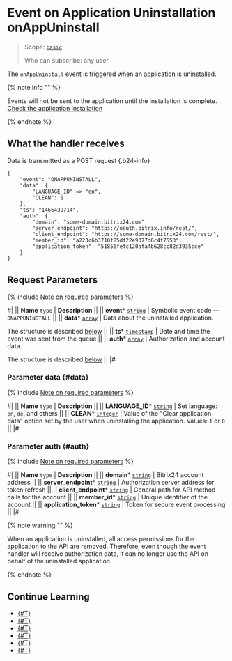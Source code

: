 # Event on Application Uninstallation onAppUninstall

> Scope: [`basic`](../../scopes/permissions.md)
>
> Who can subscribe: any user

The `onAppUninstall` event is triggered when an application is uninstalled.

{% note info "" %}

Events will not be sent to the application until the installation is complete. [Check the application installation](../../../settings/app-installation/installation-finish.md)

{% endnote %}

## What the handler receives

Data is transmitted as a POST request {.b24-info}

```
{
    "event": "ONAPPUNINSTALL",
    "data": {
        "LANGUAGE_ID" => "en",
        "CLEAN": 1
    },
    "ts": "1466439714",
    "auth": {
        "domain": "some-domain.bitrix24.com",
        "server_endpoint": "https://oauth.bitrix.info/rest/", 
        "client_endpoint": "https://some-domain.bitrix24.com/rest/", 
        "member_id": "a223c6b3710f85df22e9377d6c4f7553",
        "application_token": "51856fefc120afa4b628cc82d3935cce"
    }
}
```

## Request Parameters

{% include [Note on required parameters](../../../_includes/required.md) %}

#|
|| **Name**
`type` | **Description** ||
|| **event***
[`string`](../../data-types.md) | Symbolic event code — `ONAPPUNINSTALL` ||
|| **data***
[`array`](../../data-types.md) | Data about the uninstalled application.

The structure is described [below](#data) ||
|| **ts***
[`timestamp`](../../data-types.md) | Date and time the event was sent from the queue ||
|| **auth***
[`array`](../../data-types.md) | Authorization and account data.

The structure is described [below](#auth) ||
|#

### Parameter data {#data}

{% include [Note on required parameters](../../../_includes/required.md) %}

#|
|| **Name**
`type` | **Description** ||
|| **LANGUAGE_ID***
[`string`](../../data-types.md) | Set language: `en`, `de`, and others ||
|| **CLEAN***
[`integer`](../../data-types.md) | Value of the "Clear application data" option set by the user when uninstalling the application. Values: `1` or `0` ||
|#

### Parameter auth {#auth}

{% include [Note on required parameters](../../../_includes/required.md) %}

#|
|| **Name**
`type` | **Description** ||
|| **domain***
[`string`](../../data-types.md) | Bitrix24 account address ||
|| **server_endpoint***
[`string`](../../data-types.md) | Authorization server address for token refresh ||
|| **client_endpoint***
[`string`](../../data-types.md) | General path for API method calls for the account ||
|| **member_id***
[`string`](../../data-types.md) | Unique identifier of the account ||
|| **application_token***
[`string`](../../data-types.md) | Token for secure event processing ||
|#

{% note warning "" %}

When an application is uninstalled, all access permissions for the application to the API are removed. Therefore, even though the event handler will receive authorization data, it can no longer use the API on behalf of the uninstalled application.

{% endnote %}

## Continue Learning

- [{#T}](../../events/index.md)
- [{#T}](../../events/event-bind.md)
- [{#T}](./on-app-install.md)
- [{#T}](./on-app-payment.md)
- [{#T}](./on-app-method-confirm.md)
- [{#T}](./on-user-add.md)